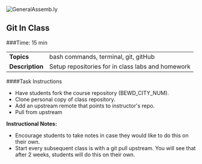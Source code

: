 ![GeneralAssemb.ly](http://studio.generalassemb.ly/GA_Slide_Assets/Code_along_icon_md.png)

## Git In Class


###Time: 15 min

| | |
| ------------- |:-------------|
| __Topics__ | bash commands, terminal, git, gitHub| 
| __Description__| Setup repositories for in class labs and homework|    
 


####Task Instructions

*	Have students fork the course repository (BEWD_CITY_NUM).
*	Clone personal copy of class repository.
*	Add an upstream remote that points to instructor's repo.
*	Pull from upstream

**Instructional Notes:**

*	Encourage students to take notes in case they would like to do this on their own. 
*	Start every subsequent class is with a git pull upstream. You will see that after 2 weeks, students will do this on their own.